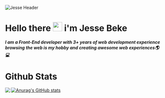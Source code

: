 ![Jesse Header](https://user-images.githubusercontent.com/34540877/147515465-8ff51b1d-e42b-4006-804b-2583f2140d68.png)


# Hello there <img src="https://raw.githubusercontent.com/MartinHeinz/MartinHeinz/master/wave.gif" width="30px"> i'm Jesse Beke
##### I am a Front-End developer with 3+ years of web development experience browsing the web is my hobby and creating awesome web experiences🌎💻

# Github Stats
[![Anurag's GitHub stats](https://github-readme-stats.vercel.app/api?username=codejesse)](https://github.com/codejesse/github-readme-stats)
<img align="left" src="https://github-readme-stats.vercel.app/api/top-langs/?username=codejesse&theme=<THEME_NAME>" />


<!--
**codejesse/codejesse** is a ✨ _special_ ✨ repository because its `README.md` (this file) appears on your GitHub profile.

Here are some ideas to get you star

- 🔭 I’m currently working on ...
- 🌱 I’m currently learning ...
- 👯 I’m looking to collaborate on ...
-..Ask my name
- 💬 Ask me about ...
- 📫 How to reach me: ...
- 😄 Pronouns: ...
- ⚡ Fun fact: ...
-->
